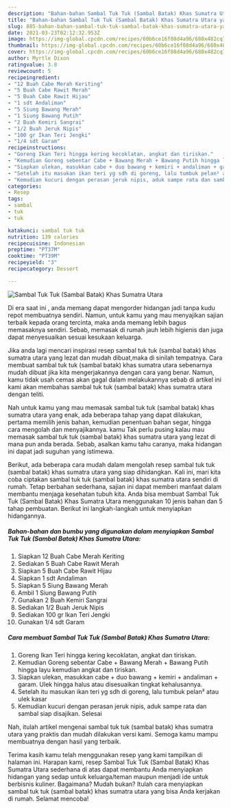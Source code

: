```yaml
---
description: "Bahan-bahan Sambal Tuk Tuk (Sambal Batak) Khas Sumatra Utara yang lezat dan Mudah Dibuat"
title: "Bahan-bahan Sambal Tuk Tuk (Sambal Batak) Khas Sumatra Utara yang lezat dan Mudah Dibuat"
slug: 885-bahan-bahan-sambal-tuk-tuk-sambal-batak-khas-sumatra-utara-yang-lezat-dan-mudah-dibuat
date: 2021-03-23T02:12:32.953Z
image: https://img-global.cpcdn.com/recipes/60b6ce16f08d4a96/680x482cq70/sambal-tuk-tuk-sambal-batak-khas-sumatra-utara-foto-resep-utama.jpg
thumbnail: https://img-global.cpcdn.com/recipes/60b6ce16f08d4a96/680x482cq70/sambal-tuk-tuk-sambal-batak-khas-sumatra-utara-foto-resep-utama.jpg
cover: https://img-global.cpcdn.com/recipes/60b6ce16f08d4a96/680x482cq70/sambal-tuk-tuk-sambal-batak-khas-sumatra-utara-foto-resep-utama.jpg
author: Myrtle Dixon
ratingvalue: 3.8
reviewcount: 5
recipeingredient:
- "12 Buah Cabe Merah Keriting"
- "5 Buah Cabe Rawit Merah"
- "5 Buah Cabe Rawit Hijau"
- "1 sdt Andaliman"
- "5 Siung Bawang Merah"
- "1 Siung Bawang Putih"
- "2 Buah Kemiri Sangrai"
- "1/2 Buah Jeruk Nipis"
- "100 gr Ikan Teri Jengki"
- "1/4 sdt Garam"
recipeinstructions:
- "Goreng Ikan Teri hingga kering kecoklatan, angkat dan tiriskan."
- "Kemudian Goreng sebentar Cabe + Bawang Merah + Bawang Putih hingga layu kemudian angkat dan tiriskan."
- "Siapkan ulekan, masukkan cabe + duo bawang + kemiri + andaliman + garam. Ulek hingga halus atau disesuaikan tingkat kehalusannya."
- "Setelah itu masukan ikan teri yg sdh di goreng, lalu tumbuk pelan² atau ulek kasar"
- "Kemudian kucuri dengan perasan jeruk nipis, aduk sampe rata dan sambal siap disajikan. Selesai"
categories:
- Resep
tags:
- sambal
- tuk
- tuk

katakunci: sambal tuk tuk 
nutrition: 139 calories
recipecuisine: Indonesian
preptime: "PT37M"
cooktime: "PT39M"
recipeyield: "3"
recipecategory: Dessert

---
```



![Sambal Tuk Tuk (Sambal Batak) Khas Sumatra Utara](https://img-global.cpcdn.com/recipes/60b6ce16f08d4a96/680x482cq70/sambal-tuk-tuk-sambal-batak-khas-sumatra-utara-foto-resep-utama.jpg)

Di era  saat ini , anda memang dapat mengorder hidangan jadi tanpa kudu repot membuatnya sendiri. Namun, untuk kamu yang mau menyajikan sajian terbaik kepada orang tercinta, maka anda memang lebih bagus memasaknya sendiri. Sebab, memasak di rumah jauh lebih higienis dan juga dapat menyesuaikan sesuai kesukaan keluarga.

Jika anda lagi mencari inspirasi resep sambal tuk tuk (sambal batak) khas sumatra utara yang lezat dan mudah dibuat,maka di sinilah tempatnya. Cara membuat sambal tuk tuk (sambal batak) khas sumatra utara  sebenarnya mudah dibuat jika kita mengerjakannya dengan cara yang benar. Namun, kamu tidak usah cemas akan gagal dalam melakukannya 
sebab di artikel ini kami akan membahas sambal tuk tuk (sambal batak) khas sumatra utara dengan teliti.  



Nah untuk kamu yang mau memasak sambal tuk tuk (sambal batak) khas sumatra utara yang enak, ada beberapa tahap yang dapat dilakukan, pertama memilih jenis bahan, kemudian penentuan bahan segar, hingga cara mengolah dan menyajikannya. kamu Tak perlu pusing kalau mau memasak sambal tuk tuk (sambal batak) khas sumatra utara yang lezat di mana pun anda berada. Sebab, asalkan kamu  tahu caranya, maka hidangan ini dapat jadi suguhan yang istimewa.

Berikut, ada beberapa cara mudah dalam mengolah resep sambal tuk tuk (sambal batak) khas sumatra utara yang siap dihidangkan. Kali ini, mari kita coba ciptakan sambal tuk tuk (sambal batak) khas sumatra utara sendiri di rumah. Tetap berbahan sederhana, sajian ini dapat memberi manfaat dalam membantu menjaga kesehatan tubuh kita. Anda bisa membuat Sambal Tuk Tuk (Sambal Batak) Khas Sumatra Utara menggunakan 10 jenis bahan dan 5 tahap pembuatan. Berikut ini langkah-langkah untuk menyiapkan hidangannya.

<!--inarticleads1-->

##### Bahan-bahan dan bumbu yang digunakan dalam menyiapkan Sambal Tuk Tuk (Sambal Batak) Khas Sumatra Utara:

1. Siapkan 12 Buah Cabe Merah Keriting
1. Sediakan 5 Buah Cabe Rawit Merah
1. Siapkan 5 Buah Cabe Rawit Hijau
1. Siapkan 1 sdt Andaliman
1. Siapkan 5 Siung Bawang Merah
1. Ambil 1 Siung Bawang Putih
1. Gunakan 2 Buah Kemiri Sangrai
1. Sediakan 1/2 Buah Jeruk Nipis
1. Sediakan 100 gr Ikan Teri Jengki
1. Gunakan 1/4 sdt Garam




<!--inarticleads2-->

##### Cara membuat Sambal Tuk Tuk (Sambal Batak) Khas Sumatra Utara:

1. Goreng Ikan Teri hingga kering kecoklatan, angkat dan tiriskan.
1. Kemudian Goreng sebentar Cabe + Bawang Merah + Bawang Putih hingga layu kemudian angkat dan tiriskan.
1. Siapkan ulekan, masukkan cabe + duo bawang + kemiri + andaliman + garam. Ulek hingga halus atau disesuaikan tingkat kehalusannya.
1. Setelah itu masukan ikan teri yg sdh di goreng, lalu tumbuk pelan² atau ulek kasar
1. Kemudian kucuri dengan perasan jeruk nipis, aduk sampe rata dan sambal siap disajikan. Selesai




Nah, itulah artikel mengenai  sambal tuk tuk (sambal batak) khas sumatra utara  yang praktis dan mudah dilakukan versi kami. Semoga kamu mampu membuatnya dengan hasil yang terbaik. 

Terima kasih kamu telah menggunakan resep yang kami tampilkan di halaman ini. Harapan kami, resep  Sambal Tuk Tuk (Sambal Batak) Khas Sumatra Utara sederhana di atas dapat membantu Anda menyiapkan hidangan yang sedap untuk keluarga/teman maupun menjadi ide untuk berbisnis kuliner. Bagaimana? Mudah bukan? Itulah cara menyiapkan sambal tuk tuk (sambal batak) khas sumatra utara yang bisa Anda kerjakan di rumah. Selamat mencoba!

